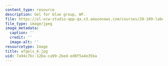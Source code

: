 ```yaml
---
content_type: resource
description: Gel for blue group, WF.
file: https://ol-ocw-studio-app-qa.s3.amazonaws.com/courses/20-109-laboratory-fundamentals-in-biological-engineering-fall-2007/7a94c7bc12baca992beded8f5a4e35ba_wfgels_6.jpg
file_type: image/jpeg
image_metadata:
  caption: ''
  credit: ''
  image-alt: ''
resourcetype: Image
title: wfgels_6.jpg
uid: 7a94c7bc-12ba-ca99-2bed-ed8f5a4e35ba
---
```

